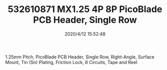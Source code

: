 ﻿---
layout: post 
title: 532610871 MX1.25 4P 8P  PicoBlade PCB Header, Single Row
tags: 51021
categories: wire-cable
overview: 1.25mm Pitch, PicoBlade PCB Header, Single Row, Right-Angle, Surface Mount, Tin (Sn) Plating, Friction Lock, 8 Circuits, Tape and Reel
part_number: 532610871
thumb_img: static/202004/323-thumb-20200412235326.jpg
small_img: static/202004/323-20200412235326.jpg
date: 2020/4/12 15:52:48
---


1.25mm Pitch, PicoBlade PCB Header, Single Row, Right-Angle, Surface Mount, Tin (Sn) Plating, Friction Lock, 8 Circuits, Tape and Reel
